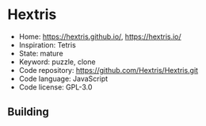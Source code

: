 # Hextris

- Home: https://hextris.github.io/, https://hextris.io/
- Inspiration: Tetris
- State: mature
- Keyword: puzzle, clone
- Code repository: https://github.com/Hextris/Hextris.git
- Code language: JavaScript
- Code license: GPL-3.0

## Building
